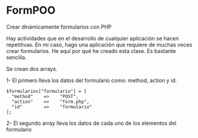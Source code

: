 FormPOO
=======

Crear dinámicamente formularios con PHP

Hay actividades que en el desarrollo de cualquier aplicación se hacen repetitivas. 
En mi caso, hago una aplicación que requiere de muchas veces crear formularios. 
He aquí por qué he creado esta clase. Es bastante sencilla.

Se crean dos arrays.

  1- El primero lleva los datos del formulario como: method, action y id.
    
    $formularios["formulario"] = [
  	  "method"    =>    "POST",
  	  "action"    =>    "form.php",
  	  "id"        =>    "formulario"
    ];
    
  2- El segundo array lleva los datos de cada uno de los elementos del formulario
